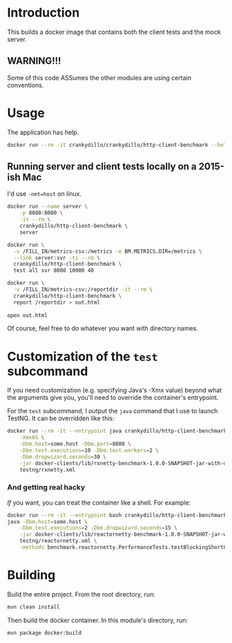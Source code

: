 # Introduction

This builds a docker image that contains both the client tests and the mock
server.

## WARNING!!!

Some of this code ASSumes the other modules are using certain conventions.

# Usage

The application has help.

```sh
docker run --rm -it crankydillo/crankydillo/http-client-benchmark --help
```

## Running server and client tests locally on a 2015-ish Mac

I'd use `-net=host` on linux.

```sh
docker run --name server \
    -p 8080:8080 \
    -it --rm \
    crankydillo/http-client-benchmark \
    server

docker run \
  -v /FILL_IN/metrics-csv:/metrics -e BM.METRICS.DIR=/metrics \
  --link server:svr -ti --rm \
  crankydillo/http-client-benchmark \
  test all svr 8080 10000 40

docker run \
  -v /FILL_IN/metrics-csv:/reportdir -it --rm \
  crankydillo/http-client-benchmark \
  report /reportdir > out.html
  
open out.html
```

Of course, feel free to do whatever you want with directory names.

# Customization of the `test` subcommand

If you need customization (e.g. specifying Java's -Xmx value) beyond what the
arguments give you, you'll need to override the container's entrypoint.

For the `test` subcommand, I output the `java` command that I use to launch
TestNG.  It can be overridden like this:

```sh
docker run --rm -it --entrypoint java crankydillo/http-client-benchmark \
    -Xmx6G \
    -Dbm.host=some.host -Dbm.port=8080 \
    -Dbm.test.executions=10 -Dbm.test.workers=2 \
    -Dbm.dropwizard.seconds=30 \
    -jar docker-clients/lib/rxnetty-benchmark-1.0.0-SNAPSHOT-jar-with-dependencies.jar \
    testng/rxnetty.xml
```

### And getting real hacky

_If_ you want, you can treat the container like a shell.  For example:

```sh
docker run --rm -it --entrypoint bash crankydillo/http-client-benchmark 
java -Dbm.host=some.host \
    -Dbm.test.executions=2 -Dbm.dropwizard.seconds=15 \
    -jar docker-clients/lib/reactornetty-benchmark-1.0.0-SNAPSHOT-jar-with-dependencies.jar \
    testng/reactornetty.xml \
    -methods benchmark.reactornetty.PerformanceTests.testBlockingShortGET
```

# Building

Build the entire project.  From the root directory, run:

```sh
mvn clean install
```

Then build the docker container.  In this module's directory, run:

```sh
mvn package docker:build
```
